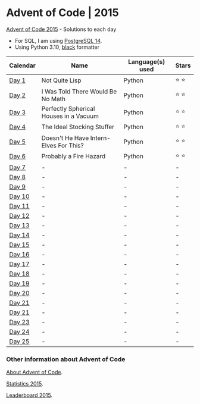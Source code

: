 # Advent of Code | 2015

[Advent of Code 2015](https://adventofcode.com/2015) - Solutions to each day

- For SQL, I am using [PostgreSQL 14](https://www.postgresql.org/).
- Using Python 3.10, [black](https://github.com/psf/black) formatter

| Calendar                                       | Name                                   | Language(s) used | Stars         |
| ---------------------------------------------- | -------------------------------------- | ---------------- | ------------- |
| [Day 1](https://adventofcode.com/2015/day/1)   | Not Quite Lisp                         | Python           | :star: :star: |
| [Day 2](https://adventofcode.com/2015/day/2)   | I Was Told There Would Be No Math      | Python           | :star: :star: |
| [Day 3](https://adventofcode.com/2015/day/3)   | Perfectly Spherical Houses in a Vacuum | Python           | :star: :star: |
| [Day 4](https://adventofcode.com/2015/day/4)   | The Ideal Stocking Stuffer             | Python           | :star: :star: |
| [Day 5](https://adventofcode.com/2015/day/5)   | Doesn't He Have Intern-Elves For This? | Python           | :star: :star: |
| [Day 6](https://adventofcode.com/2015/day/6)   | Probably a Fire Hazard                 | Python           | :star: :star: |
| [Day 7](https://adventofcode.com/2015/day/7)   | -                                      | -                | -             |
| [Day 8](https://adventofcode.com/2015/day/8)   | -                                      | -                | -             |
| [Day 9](https://adventofcode.com/2015/day/9)   | -                                      | -                | -             |
| [Day 10](https://adventofcode.com/2015/day/10) | -                                      | -                | -             |
| [Day 11](https://adventofcode.com/2015/day/11) | -                                      | -                | -             |
| [Day 12](https://adventofcode.com/2015/day/12) | -                                      | -                | -             |
| [Day 13](https://adventofcode.com/2015/day/13) | -                                      | -                | -             |
| [Day 14](https://adventofcode.com/2015/day/14) | -                                      | -                | -             |
| [Day 15](https://adventofcode.com/2015/day/15) | -                                      | -                | -             |
| [Day 16](https://adventofcode.com/2015/day/16) | -                                      | -                | -             |
| [Day 17](https://adventofcode.com/2015/day/17) | -                                      | -                | -             |
| [Day 18](https://adventofcode.com/2015/day/18) | -                                      | -                | -             |
| [Day 19](https://adventofcode.com/2015/day/19) | -                                      | -                | -             |
| [Day 20](https://adventofcode.com/2015/day/20) | -                                      | -                | -             |
| [Day 21](https://adventofcode.com/2015/day/21) | -                                      | -                | -             |
| [Day 21](https://adventofcode.com/2015/day/22) | -                                      | -                | -             |
| [Day 23](https://adventofcode.com/2015/day/23) | -                                      | -                | -             |
| [Day 24](https://adventofcode.com/2015/day/24) | -                                      | -                | -             |
| [Day 25](https://adventofcode.com/2015/day/25) | -                                      | -                | -             |

### Other information about **Advent of Code**

[About Advent of Code](https://adventofcode.com/2015/about).

[Statistics 2015](https://adventofcode.com/2015/stats).

[Leaderboard 2015](https://adventofcode.com/2015/leaderboard).
